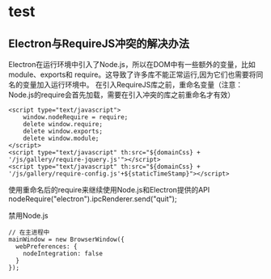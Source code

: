 # test
## Electron与RequireJS冲突的解决办法
Electron在运行环境中引入了Node.js，所以在DOM中有一些额外的变量，比如module、exports和 require。这导致了许多库不能正常运行,因为它们也需要将同名的变量加入运行环境中。
在引入RequireJS库之前，重命名变量（注意：Node.js的require会首先加载，需要在引入冲突的库之前重命名才有效）

    <script type="text/javascript">
        window.nodeRequire = require;
        delete window.require;
        delete window.exports;
        delete window.module;
    </script>
    <script type="text/javascript" th:src="${domainCss} + '/js/gallery/require-jquery.js'"></script>
    <script type="text/javascript" th:src="${domainCss} + '/js/gallery/require-config.js'+${staticTimeStamp}"></script>

使用重命名后的require来继续使用Node.js和Electron提供的API
nodeRequire("electron").ipcRenderer.send("quit");

禁用Node.js

    // 在主进程中
    mainWindow = new BrowserWindow({
      webPreferences: {
        nodeIntegration: false
      }
    });
